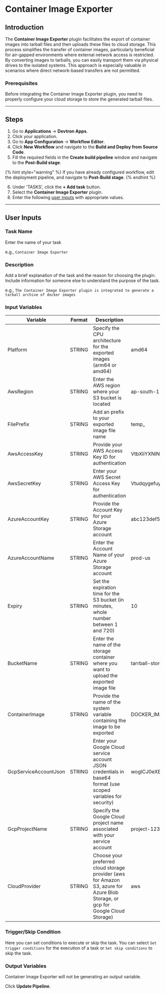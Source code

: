# Container Image Exporter

## Introduction
The **Container Image Exporter** plugin facilitates the export of container images into tarball files and then uploads these files to cloud storage. This process simplifies the transfer of container images, particularly beneficial for air-gapped environments where external network access is restricted. By converting images to tarballs, you can easily transport them via physical drives to the isolated systems. This approach is especially valuable in scenarios where direct network-based transfers are not permitted.

### Prerequisites
Before integrating the Container Image Exporter plugin, you need to properly configure your cloud storage to store the generated tarball files.

---

## Steps
1. Go to **Applications** → **Devtron Apps**.
2. Click your application.
3. Go to **App Configuration** → **Workflow Editor**.
4. Click **New Workflow** and navigate to the **Build and Deploy from Source Code**.
5. Fill the required fields in the **Create build pipeline** window and navigate to the **Post-Build stage**.

{% hint style="warning" %}
If you have already configured workflow, edit the deployment pipeline, and navigate to **Post-Build stage**.
{% endhint %}

6. Under 'TASKS', click the **+ Add task** button.
7. Select the **Container Image Exporter** plugin.
8. Enter the following [user inputs](#user-inputs) with appropriate values.
---

## User Inputs

### Task Name
Enter the name of your task

e.g., `Container Image Exporter `

### Description
Add a brief explanation of the task and the reason for choosing the plugin. Include information for someone else to understand the purpose of the task.

e.g., `The Container Image Exporter plugin is integrated to generate a tarball archive of docker images`

### Input Variables

| Variable                 | Format       | Description | Sample Value |
| ------------------------ | ------------ | ----------- | ------------ |
|   Platform               | STRING       | Specify the CPU architecture for the exported images (arm64 or amd64)            |   amd64           |
|  AwsRegion               | STRING       | Enter the AWS region where your S3 bucket is located                             |     ap-south-1         |
|   FilePrefix             | STRING       | Add an prefix to your exported image file name  |  temp_            |
|   AwsAccessKey           | STRING       | Provide your AWS Access Key ID for authentication         |  VtbXliYXNlNjR2YWx1            |
|   AwsSecretKey           | STRING       | Enter your AWS Secret Access Key for authentication        | VtudqygefuyqgjR29283bcq            |
|   AzureAccountKey        | STRING       | Provide the Account Key for your Azure Storage account     |   abc123def567ghi           |
|   AzureAccountName       | STRING       | Enter the Account Name of your Azure Storage account  |  	prod-us            |
|   Expiry                 | STRING       | Set the expiration time for the S3 bucket (in minutes, whole number between 1 and 720)|     10         |  
|   BucketName             | STRING       | Enter the name of the storage container where you want to upload the exported image file|   tarrball-store           |
|   ContainerImage         | STRING       | Provide the name of the system variable containing the image to be exported  |   DOCKER_IMAGE           |  
|   GcpServiceAccountJson  | STRING       | Enter your Google Cloud service account JSON credentials in base64 format (use scoped variables for security)|  wogICJ0eXBlIjogInNlcnZpY2VfYWNjb3VudCIsCiAgInByb2plY3RfaWQiOiAiZHV            |
|   GcpProjectName         | STRING       | Specify the Google Cloud project name associated with your service account     |    project-12345          |
|   CloudProvider          | STRING       | Choose your preferred cloud storage provider (aws for Amazon S3, azure for Azure Blob Storage, or gcp for Google Cloud Storage)|    aws           |

### Trigger/Skip Condition
Here you can set conditions to execute or skip the task. You can select `Set trigger conditions` for the execution of a task or `Set skip conditions` to skip the task.

### Output Variables
Container Image Exporter will not be generating an output variable.

Click **Update Pipeline**.



